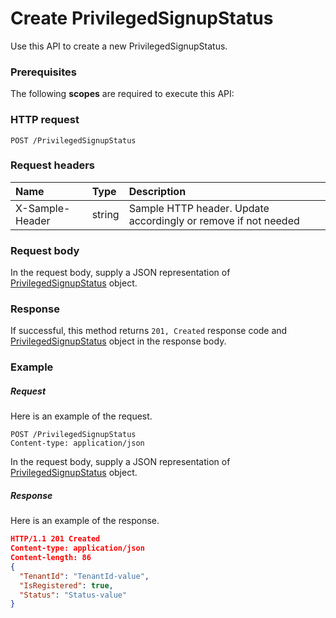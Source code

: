 # Create PrivilegedSignupStatus

Use this API to create a new PrivilegedSignupStatus.
### Prerequisites
The following **scopes** are required to execute this API: 
### HTTP request
<!-- { "blockType": "ignored" } -->
```http
POST /PrivilegedSignupStatus

```
### Request headers
| Name       | Type | Description|
|:---------------|:--------|:----------|
| X-Sample-Header  | string  | Sample HTTP header. Update accordingly or remove if not needed|

### Request body
In the request body, supply a JSON representation of [PrivilegedSignupStatus](../resources/privilegedsignupstatus.md) object.


### Response
If successful, this method returns `201, Created` response code and [PrivilegedSignupStatus](../resources/privilegedsignupstatus.md) object in the response body.

### Example
##### Request
Here is an example of the request.
<!-- {
  "blockType": "request",
  "name": "create_privilegedsignupstatus_from_privilegedsignupstatus"
}-->
```http
POST /PrivilegedSignupStatus
Content-type: application/json
```
In the request body, supply a JSON representation of [PrivilegedSignupStatus](../resources/privilegedsignupstatus.md) object.
##### Response
Here is an example of the response.
<!-- {
  "blockType": "response",
  "truncated": false,
  "@odata.type": "privilegedsignupstatus"
} -->
```json
HTTP/1.1 201 Created
Content-type: application/json
Content-length: 86
{
  "TenantId": "TenantId-value",
  "IsRegistered": true,
  "Status": "Status-value"
}
```

<!-- uuid: 9c640dcf-81d3-4716-b2d7-9556e38e7117
2015-10-16 16:12:42 UTC -->
<!-- {
  "type": "#page.annotation",
  "description": "Create PrivilegedSignupStatus",
  "keywords": "",
  "section": "documentation",
  "tocPath": ""
}-->